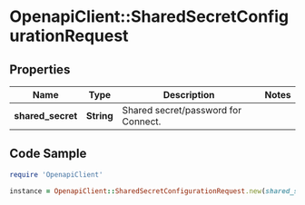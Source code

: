 # OpenapiClient::SharedSecretConfigurationRequest

## Properties

Name | Type | Description | Notes
------------ | ------------- | ------------- | -------------
**shared_secret** | **String** | Shared secret/password for Connect. | 

## Code Sample

```ruby
require 'OpenapiClient'

instance = OpenapiClient::SharedSecretConfigurationRequest.new(shared_secret: 6768tr457r)
```


